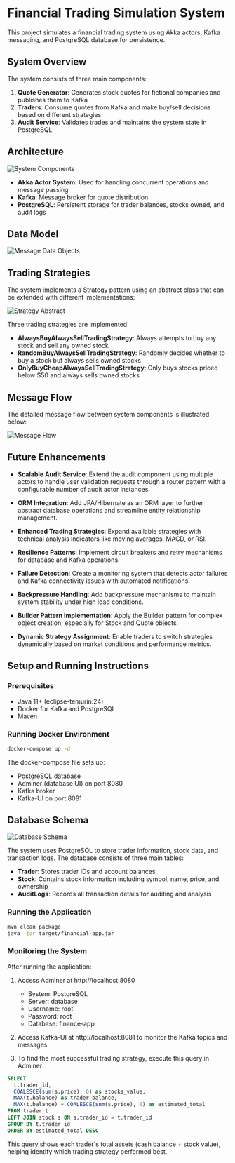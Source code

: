 # Financial Trading Simulation System

This project simulates a financial trading system using Akka actors, Kafka messaging, and PostgreSQL database for persistence.

## System Overview

The system consists of three main components:

1. **Quote Generator**: Generates stock quotes for fictional companies and publishes them to Kafka
2. **Traders**: Consume quotes from Kafka and make buy/sell decisions based on different strategies
3. **Audit Service**: Validates trades and maintains the system state in PostgreSQL

## Architecture
![System Components](imgs/system_components.png)

- **Akka Actor System**: Used for handling concurrent operations and message passing
- **Kafka**: Message broker for quote distribution
- **PostgreSQL**: Persistent storage for trader balances, stocks owned, and audit logs

## Data Model

![Message Data Objects](imgs/message_data_objects.png)

## Trading Strategies

The system implements a Strategy pattern using an abstract class that can be extended with different implementations:

![Strategy Abstract](imgs/strategy_abstract.png)

Three trading strategies are implemented:
- **AlwaysBuyAlwaysSellTradingStrategy**: Always attempts to buy any stock and sell any owned stock
- **RandomBuyAlwaysSellTradingStrategy**: Randomly decides whether to buy a stock but always sells owned stocks
- **OnlyBuyCheapAlwaysSellTradingStrategy**: Only buys stocks priced below $50 and always sells owned stocks

## Message Flow

The detailed message flow between system components is illustrated below:

![Message Flow](imgs/message_flow.png)

## Future Enhancements

* **Scalable Audit Service**: Extend the audit component using multiple actors to handle user validation requests through a router pattern with a configurable number of audit actor instances.

* **ORM Integration**: Add JPA/Hibernate as an ORM layer to further abstract database operations and streamline entity relationship management.

* **Enhanced Trading Strategies**: Expand available strategies with technical analysis indicators like moving averages, MACD, or RSI.

* **Resilience Patterns**: Implement circuit breakers and retry mechanisms for database and Kafka operations.

* **Failure Detection**: Create a monitoring system that detects actor failures and Kafka connectivity issues with automated notifications.

* **Backpressure Handling**: Add backpressure mechanisms to maintain system stability under high load conditions.

* **Builder Pattern Implementation**: Apply the Builder pattern for complex object creation, especially for Stock and Quote objects.

* **Dynamic Strategy Assignment**: Enable traders to switch strategies dynamically based on market conditions and performance metrics.

## Setup and Running Instructions

### Prerequisites
- Java 11+ (eclipse-temurin:24)
- Docker for Kafka and PostgreSQL
- Maven

### Running Docker Environment
```bash
docker-compose up -d
```

The docker-compose file sets up:
- PostgreSQL database
- Adminer (database UI) on port 8080
- Kafka broker
- Kafka-UI on port 8081

## Database Schema

![Database Schema](imgs/database_schema.png)

The system uses PostgreSQL to store trader information, stock data, and transaction logs. The database consists of three main tables:

- **Trader**: Stores trader IDs and account balances
- **Stock**: Contains stock information including symbol, name, price, and ownership
- **AuditLogs**: Records all transaction details for auditing and analysis

### Running the Application
```bash
mvn clean package
java -jar target/financial-app.jar
```

### Monitoring the System
After running the application:

1. Access Adminer at http://localhost:8080
    - System: PostgreSQL
    - Server: database
    - Username: root
    - Password: root
    - Database: finance-app

2. Access Kafka-UI at http://localhost:8081 to monitor the Kafka topics and messages

3. To find the most successful trading strategy, execute this query in Adminer:
```sql
SELECT
  t.trader_id,
  COALESCE(sum(s.price), 0) as stocks_value,
  MAX(t.balance) as trader_balance,
  MAX(t.balance) + COALESCE(sum(s.price), 0) as estimated_total
FROM trader t
LEFT JOIN stock s ON s.trader_id = t.trader_id
GROUP BY t.trader_id
ORDER BY estimated_total DESC
```

This query shows each trader's total assets (cash balance + stock value), helping identify which trading strategy performed best.
